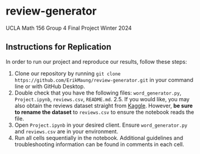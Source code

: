 # review-generator
UCLA Math 156 Group 4 Final Project Winter 2024

## Instructions for Replication
In order to run our project and reproduce our results, follow these steps:
1. Clone our repository by running `git clone https://github.com/ErikMaung/review-generator.git` in your command line or with GitHub Desktop.
2. Double check that you have the following files: `word_generator.py`, `Project.ipynb`, `reviews.csv`, `README.md`.
2.5. If you would like, you may also obtain the reviews dataset straight from [Kaggle](https://www.kaggle.com/datasets/lakshmi25npathi/imdb-dataset-of-50k-movie-reviews). However, **be sure to rename the dataset** to `reviews.csv` to ensure the notebook reads the file.
3. Open `Project.ipynb` in your desired client. Ensure `word_generator.py` and `reviews.csv` are in your environment.
4. Run all cells sequentially in the notebook. Additional guidelines and troubleshooting information can be found in comments in each cell.

